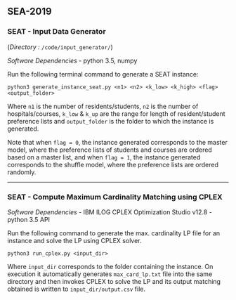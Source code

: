 ## SEA-2019

### SEAT - Input Data Generator 

(_Directory :_  `/code/input_generator/`)

*_Software Dependencies_* - python 3.5, numpy

Run the following terminal command to generate a SEAT instance:

`python3 generate_instance_seat.py <n1> <n2> <k_low> <k_high> <flag> <output_folder>`

Where `n1` is the number of residents/students, `n2` is the number of hospitals/courses, `k_low` & `k_up` are the range for length of resident/student preference lists and `output_folder` is the folder to which the instance is generated. 

Note that when `flag = 0`, the instance generated corresponds to the master model, where the preference lists of students and courses are ordered based on a master list, and when `flag = 1`, the instance generated corresponds to the shuffle model, where the preference lists are ordered randomly.

---

### SEAT - Compute Maximum Cardinality Matching using CPLEX

*_Software Dependencies_* - IBM ILOG CPLEX Optimization Studio v12.8 - python 3.5 API

Run the following command to generate the max. cardinality LP file for an instance and solve the LP using CPLEX solver.

`python3 run_cplex.py <input_dir>`

Where `input_dir` corresponds to the folder containing the instance. On execution it automatically generates `max_card_lp.txt` file into the same directory and then invokes CPLEX to solve the LP and its output matching obtained is written to `input_dir/output.csv` file.

